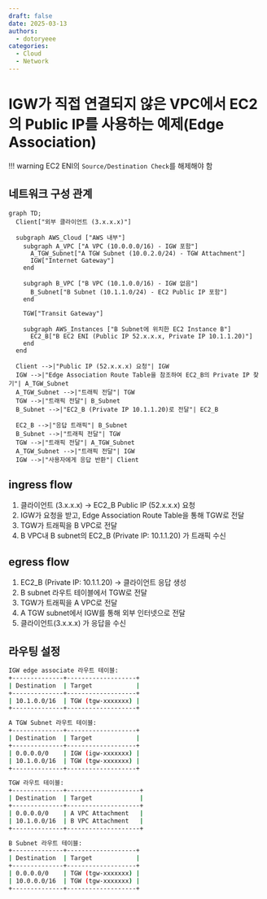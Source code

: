 ```yaml
---
draft: false
date: 2025-03-13
authors:
  - dotoryeee
categories:
  - Cloud
  - Network
---
```

# IGW가 직접 연결되지 않은 VPC에서 EC2의 Public IP를 사용하는 예제(Edge Association)

<!-- more -->

!!! warning
    EC2 ENI의 `Source/Destination Check`를 해제해야 함

## 네트워크 구성 관계 

``` mermaid
graph TD;
  Client["외부 클라이언트 (3.x.x.x)"]
  
  subgraph AWS_Cloud ["AWS 내부"]
    subgraph A_VPC ["A VPC (10.0.0.0/16) - IGW 포함"]
      A_TGW_Subnet["A TGW Subnet (10.0.2.0/24) - TGW Attachment"]
      IGW["Internet Gateway"]
    end

    subgraph B_VPC ["B VPC (10.1.0.0/16) - IGW 없음"]
      B_Subnet["B Subnet (10.1.1.0/24) - EC2 Public IP 포함"]
    end

    TGW["Transit Gateway"]

    subgraph AWS_Instances ["B Subnet에 위치한 EC2 Instance B"]
      EC2_B["B EC2 ENI (Public IP 52.x.x.x, Private IP 10.1.1.20)"]
    end
  end

  Client -->|"Public IP (52.x.x.x) 요청"| IGW
  IGW -->|"Edge Association Route Table을 참조하여 EC2_B의 Private IP 찾기"| A_TGW_Subnet
  A_TGW_Subnet -->|"트래픽 전달"| TGW
  TGW -->|"트래픽 전달"| B_Subnet
  B_Subnet -->|"EC2_B (Private IP 10.1.1.20)로 전달"| EC2_B

  EC2_B -->|"응답 트래픽"| B_Subnet
  B_Subnet -->|"트래픽 전달"| TGW
  TGW -->|"트래픽 전달"| A_TGW_Subnet
  A_TGW_Subnet -->|"트래픽 전달"| IGW
  IGW -->|"사용자에게 응답 반환"| Client

```
## ingress flow
1. 클라이언트 (3.x.x.x) → EC2_B Public IP (52.x.x.x) 요청
2. IGW가 요청을 받고, Edge Association Route Table을 통해 TGW로 전달
3. TGW가 트래픽을 B VPC로 전달
4. B VPC내 B subnet의 EC2_B (Private IP: 10.1.1.20) 가 트래픽 수신

## egress flow
1. EC2_B (Private IP: 10.1.1.20) → 클라이언트 응답 생성
2. B subnet 라우트 테이블에서 TGW로 전달
3. TGW가 트래픽을 A VPC로 전달
4. A TGW subnet에서 IGW를 통해 외부 인터넷으로 전달
5. 클라이언트(3.x.x.x) 가 응답을 수신


## 라우팅 설정
```sh
IGW edge associate 라우트 테이블:
+--------------+-------------------+
| Destination  | Target            |
+--------------+-------------------+
| 10.1.0.0/16  | TGW (tgw-xxxxxxx) |
+--------------+-------------------+

A TGW Subnet 라우트 테이블:
+--------------+-------------------+
| Destination  | Target            |
+--------------+-------------------+
| 0.0.0.0/0    | IGW (igw-xxxxxxx) |
| 10.1.0.0/16  | TGW (tgw-xxxxxxx) |
+--------------+-------------------+

TGW 라우트 테이블:
+--------------+--------------------+
| Destination  | Target             |
+--------------+--------------------+
| 0.0.0.0/0    | A VPC Attachment   |
| 10.1.0.0/16  | B VPC Attachment   |
+--------------+--------------------+

B Subnet 라우트 테이블:
+--------------+-------------------+
| Destination  | Target            |
+--------------+-------------------+
| 0.0.0.0/0    | TGW (tgw-xxxxxxx) |
| 10.0.0.0/16  | TGW (tgw-xxxxxxx) |
+--------------+-------------------+

```